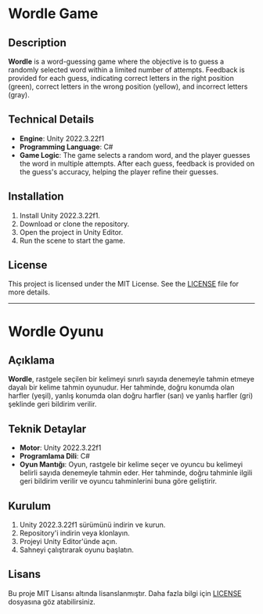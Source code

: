 # Wordle Game

## Description

**Wordle** is a word-guessing game where the objective is to guess a randomly selected word within a limited number of attempts. Feedback is provided for each guess, indicating correct letters in the right position (green), correct letters in the wrong position (yellow), and incorrect letters (gray).

## Technical Details

- **Engine**: Unity 2022.3.22f1
- **Programming Language**: C#
- **Game Logic**: The game selects a random word, and the player guesses the word in multiple attempts. After each guess, feedback is provided on the guess's accuracy, helping the player refine their guesses.

## Installation

1. Install Unity 2022.3.22f1.
2. Download or clone the repository.
3. Open the project in Unity Editor.
4. Run the scene to start the game.

## License

This project is licensed under the MIT License. See the [LICENSE](LICENSE) file for more details.


---

# Wordle Oyunu

## Açıklama

**Wordle**, rastgele seçilen bir kelimeyi sınırlı sayıda denemeyle tahmin etmeye dayalı bir kelime tahmin oyunudur. Her tahminde, doğru konumda olan harfler (yeşil), yanlış konumda olan doğru harfler (sarı) ve yanlış harfler (gri) şeklinde geri bildirim verilir.

## Teknik Detaylar

- **Motor**: Unity 2022.3.22f1
- **Programlama Dili**: C#
- **Oyun Mantığı**: Oyun, rastgele bir kelime seçer ve oyuncu bu kelimeyi belirli sayıda denemeyle tahmin eder. Her tahminde, doğru tahminle ilgili geri bildirim verilir ve oyuncu tahminlerini buna göre geliştirir.

## Kurulum

1. Unity 2022.3.22f1 sürümünü indirin ve kurun.
2. Repository'i indirin veya klonlayın.
3. Projeyi Unity Editor'ünde açın.
4. Sahneyi çalıştırarak oyunu başlatın.

## Lisans

Bu proje MIT Lisansı altında lisanslanmıştır. Daha fazla bilgi için [LICENSE](LICENSE) dosyasına göz atabilirsiniz.
